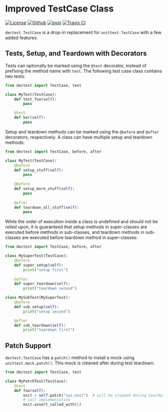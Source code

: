 # Improved TestCase Class


[![License](https://img.shields.io/pypi/l/dectest.svg)](https://pypi.python.org/pypi/dectest/)
[![Github](https://img.shields.io/github/release/srittau/python-dectest/all.svg)](https://github.com/srittau/python-dectest/releases/)
[![pypi](https://img.shields.io/pypi/v/dectest.svg)](https://pypi.python.org/pypi/dectest/)
[![Travis CI](https://travis-ci.org/srittau/python-dectest.svg?branch=master)](https://travis-ci.org/srittau/python-dectest)

`dectest.TestCase` is a drop-in replacement for `unittest.TestCase` with
a few added features.

## Tests, Setup, and Teardown with Decorators

Tests can optionally be marked using the `@test` decorator, instead of
prefixing the method name with `test`. The following test case class
contains two tests:

```python
from dectest import TestCase, test

class MyTest(TestCase):
    def test_foo(self):
        pass

    @test
    def bar(self):
        pass
```

Setup and teardown methods can be marked using the `@before` and `@after`
decorators, respectively. A class can have multiple setup and teardown
methods:

```python
from dectest import TestCase, before, after

class MyTest(TestCase):
    @before
    def setup_stuff(self):
        pass
    
    @before
    def setup_more_stuff(self):
        pass
        
    @after
    def teardown_all_stuff(self):
        pass
```

While the order of execution inside a class is undefined and should not be
relied upon, it is guaranteed that setup methods in super-classes are
executed before methods in sub-classes, and teardown methods in sub-classes
are executed before teardown method in super-classes:

```python
from dectest import TestCase, before, after

class MySuperTest(TestCase):
    @before
    def super_setup(self):
        print("setup first")
    
    @after
    def super_teardown(self):
        print("teardown second")

class MySubTest(MySuperTest):
    @before
    def sub_setup(self):
        print("setup second")

    @after
    def sub_teardown(self):
        print("teardown first")
```

## Patch Support

`dectest.TestCase` has a `patch()` method to install a mock using
`unittest.mock.patch()`. This mock is cleaned after during test
teardown:

```python
from dectest import TestCase, test

class MyPatchTest(TestCase):
    @test
    def foo(self):
        exit = self.patch("sys.exit")  # will be stopped during teardown
        # call implementation
        exit.assert_called_with(1)
```
